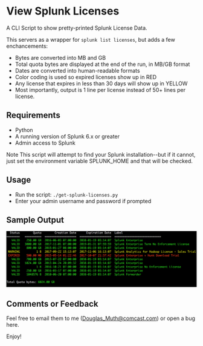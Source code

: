 
# View Splunk Licenses

A CLI Script to show pretty-printed Splunk License Data.

This servers as a wrapper for `splunk list licenses`, but adds a few enchancements:

- Bytes are converted into MB and GB
- Total quota bytes are displayed at the end of the run, in MB/GB format
- Dates are converted into human-readable formats
- Color coding is used so expired licenses show up in RED
- Any license that expires in less than 30 days will show up in YELLOW
- Most importantly, output is 1 line per license instead of 50+ lines per license.


## Requirements

- Python
- A running version of Splunk 6.x or greater
- Admin access to Splunk

Note This script will attempt to find your Splunk installation--but if it cannot,
just set the environment variable SPLUNK_HOME and that will be checked.


## Usage

- Run the script: `./get-splunk-licenses.py`
- Enter your admin username and password if prompted


## Sample Output

<img src="./img/splunk-license-info.png" />


## Comments or Feedback

Feel free to email them to me (Douglas_Muth@comcast.com) or open a bug here.

Enjoy!


